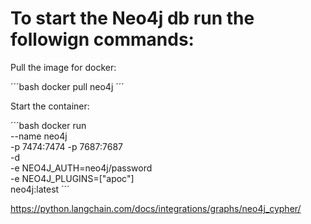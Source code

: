 # To start the Neo4j db run the followign commands:

Pull the image for docker:

´´´bash
docker pull neo4j
´´´

Start the container:

´´´bash
docker run \
    --name neo4j \
    -p 7474:7474 -p 7687:7687 \
    -d \
    -e NEO4J_AUTH=neo4j/password \
    -e NEO4J_PLUGINS=\[\"apoc\"\]  \
    neo4j:latest
´´´

https://python.langchain.com/docs/integrations/graphs/neo4j_cypher/